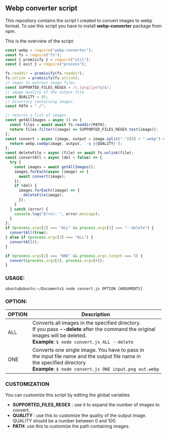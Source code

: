 ## Webp converter script

This repository contains the script I created to convert images to webp format. To use this script you have to install **webp-converter** package from npm.

This is the overview of the script:

```js
const webp = require("webp-converter");
const fs = require("fs");
const { promisify } = require("util");
const { exit } = require("process");

fs.readdir = promisify(fs.readdir);
fs.unlink = promisify(fs.unlink);
// regex to extract image files
const SUPPORTED_FILES_REGEX = /\.(png|jpe?g)$/;
// image quality of the output file
const QUALITY = 85;
// directory containing images
const PATH = "./";

// returns a list of images
const getAllImages = async () => {
  const files = await await fs.readdir(PATH);
  return files.filter((image) => SUPPORTED_FILES_REGEX.test(image));
};
const convert = async (image, output = image.split(".")[0] + ".webp") => {
  return webp.cwebp(image, output, `-q ${QUALITY}`);
};
const deleteFile = async (file) => await fs.unlink(file);
const convertAll = async (del = false) => {
  try {
    const images = await getAllImages();
    images.forEach(async (image) => {
      await convert(image);
    });
    if (del) {
      images.forEach((image) => {
        deleteFile(image);
      });
    }
  } catch (error) {
    console.log("Error: ", error.message);
  }
};
if (process.argv[2] === "ALL" && process.argv[3] === "--delete") {
  convertAll(true);
} else if (process.argv[2] === "ALL") {
  convertAll();
}

if (process.argv[2] === "ONE" && process.argv.length === 5) {
  convert(process.argv[3], process.argv[4]);
}
```

### USAGE:

```
ubuntu@ubuntu:~/Documents$ node convert.js OPTION [ARGUMENTS]
```

### OPTION:

| OPTION | Description                                                                                                                                                                                  |
| ------ | -------------------------------------------------------------------------------------------------------------------------------------------------------------------------------------------- |
| ALL    | Converts all images in the specified directory. <br>If you pass **--delete** after the command the original<br> images will be deleted.<br> **Example**: `$ node convert.js ALL --delete`    |
| ONE    | Converts one single image. You have to pass in <br>the input file name and the output file name in <br> the specified directory <br> **Example**: `$ node convert.js ONE input.png out.webp` |

### CUSTOMIZATION

You can customize this script by editing the global variables

- **SUPPORTED_FILES_REGEX** : use it to expand the number of images to convert.
- **QUALITY** : use this to customize the quality of the output image. QUALITY should be a number between 0 and 100.
- **PATH**: use this to customize the path containing images.
